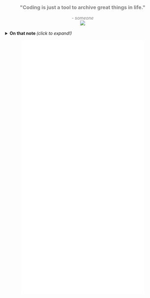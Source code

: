 <h3 align="center" style="color: grey">
  "Coding is just a tool to archive great things in life." <br />
</h3>
<p align="center" style="color: grey"><i>
  - someone <br />
  <a href="https://youtu.be/fRXoSjMgfcE" target="_blank"><img src="https://media.giphy.com/media/WUlplcMpOCEmTGBtBW/giphy.gif" width="20"></a>
</i></p>

<details>
  <summary> <b>  On that note </b> <i>(click to expand!)</i> </summary>

  ```typescript
  class timeMeasurement {
    dayLength: number
    constructor(hoursPerDay: number) {
      this.dayLenth = hoursPerDay;
    }
  }

  let myLifeHas = new timeMeasurement(48)
  // Days are now 48 hours long - success ✨
  ```

</details>

<p align="center"><img src="/github-metrics.svg" alt="Metrics" width="400"></p>

<!--
### @day
🎚️💡on Ⓜ️🅰️ || 🎥🏮 || 🔗🧰

### @night
working on solutions and contributing to open source software on 💻 with MA2/3, LUA, NODE.JS, LAMP, and more.

<details>
  <summary> <b>  Public GitHub Stats </b> <i>(click to expand!)</i> </summary>

  ![GitHub Stats](https://github-readme-stats.vercel.app/api?username=lukas-runge&show_icons=true&title_color=fff&icon_color=79ff97&text_color=9f9f9f&bg_color=151515)
  
  *if 48h days were a thing - please let me know*

</details>

**lukas-runge/lukas-runge** is a ✨ _special_ ✨ repository because its `README.md` (this file) appears on your GitHub profile.

Here are some ideas to get you started:

- 🔭 I’m currently working on ...
- 🌱 I’m currently learning ...
- 👯 I’m looking to collaborate on ...
- 🤔 I’m looking for help with ...
- 💬 Ask me about ...
- 📫 How to reach me: ...
- 😄 Pronouns: ...
- ⚡ Fun fact: ...
-->
